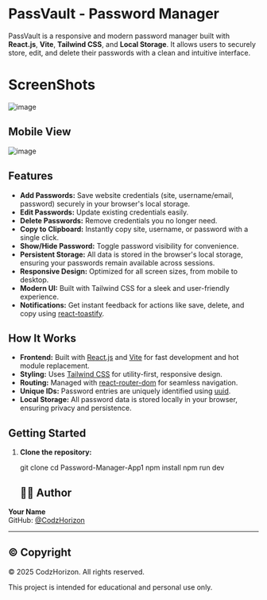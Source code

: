 # PassVault - Password Manager

PassVault is a responsive and modern password manager built with **React.js**, **Vite**, **Tailwind CSS**, and **Local Storage**. It allows users to securely store, edit, and delete their passwords with a clean and intuitive interface.

# ScreenShots
![image](https://github.com/user-attachments/assets/ee52a5a4-5df8-4f14-a828-0ffbfa393aff)

## Mobile View

![image](https://github.com/user-attachments/assets/c625ae48-04c8-4196-848f-1e81346065e8)

## Features

- **Add Passwords:** Save website credentials (site, username/email, password) securely in your browser's local storage.
- **Edit Passwords:** Update existing credentials easily.
- **Delete Passwords:** Remove credentials you no longer need.
- **Copy to Clipboard:** Instantly copy site, username, or password with a single click.
- **Show/Hide Password:** Toggle password visibility for convenience.
- **Persistent Storage:** All data is stored in the browser's local storage, ensuring your passwords remain available across sessions.
- **Responsive Design:** Optimized for all screen sizes, from mobile to desktop.
- **Modern UI:** Built with Tailwind CSS for a sleek and user-friendly experience.
- **Notifications:** Get instant feedback for actions like save, delete, and copy using [react-toastify](https://fkhadra.github.io/react-toastify/introduction/).

## How It Works

- **Frontend:** Built with [React.js](https://react.dev/) and [Vite](https://vitejs.dev/) for fast development and hot module replacement.
- **Styling:** Uses [Tailwind CSS](https://tailwindcss.com/) for utility-first, responsive design.
- **Routing:** Managed with [react-router-dom](https://reactrouter.com/) for seamless navigation.
- **Unique IDs:** Password entries are uniquely identified using [uuid](https://www.npmjs.com/package/uuid).
- **Local Storage:** All password data is stored locally in your browser, ensuring privacy and persistence.

## Getting Started

1. **Clone the repository:**
   
   git clone <repo-url>
   cd Password-Manager-App1
   npm install
   npm run dev

   ## 👨‍💻 Author

**Your Name**  
GitHub: [@CodzHorizon](https://github.com/CodzHorizon)

---

## ©️ Copyright

© 2025 CodzHorizon. All rights reserved.

This project is intended for educational and personal use only.
